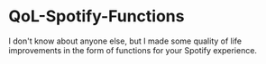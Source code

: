 # QoL-Spotify-Functions
I don't know about anyone else, but I made some quality of life improvements in the form of functions for your Spotify experience.
